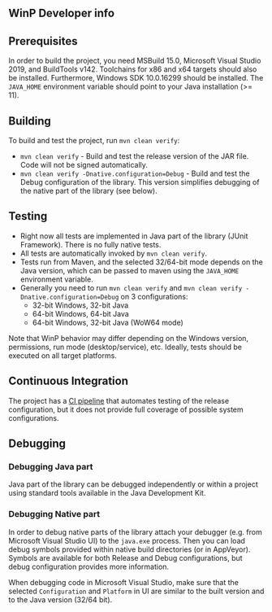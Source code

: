 WinP Developer info
---

## Prerequisites

In order to build the project, you need MSBuild 15.0, Microsoft Visual Studio 2019, and BuildTools v142.
Toolchains for x86 and x64 targets should also be installed.
Furthermore, Windows SDK 10.0.16299 should be installed.
The `JAVA_HOME` environment variable should point to your Java installation (>= 11).

## Building

To build and test the project, run `mvn clean verify`:

* `mvn clean verify` - Build and test the release version of the JAR file.
Code will not be signed automatically.
* `mvn clean verify -Dnative.configuration=Debug` - Build and test the Debug configuration of the library.
This version simplifies debugging of the native part of the library (see below).

## Testing

* Right now all tests are implemented in Java part of the library (JUnit Framework).
There is no fully native tests.
* All tests are automatically invoked by `mvn clean verify`.
* Tests run from Maven, and the selected 32/64-bit mode depends on the Java version,
which can be passed to maven using the `JAVA_HOME` environment variable.
* Generally you need to run `mvn clean verify` and `mvn clean verify -Dnative.configuration=Debug` on 3 configurations:
  * 32-bit Windows, 32-bit Java
  * 64-bit Windows, 64-bit Java
  * 64-bit Windows, 32-bit Java (WoW64 mode)

Note that WinP behavior may differ depending on the Windows version, permissions, run mode (desktop/service), etc.
Ideally, tests should be executed on all target platforms.

## Continuous Integration

The project has a [CI pipeline](https://ci.jenkins.io/job/jenkinsci-libraries/job/winp)
that automates testing of the release configuration,
but it does not provide full coverage of possible system configurations.

## Debugging

### Debugging Java part

Java part of the library can be debugged independently or within a project using standard tools available in the Java Development Kit.

### Debugging Native part

In order to debug native parts of the library attach your debugger (e.g. from Microsoft Visual Studio UI) to the `java.exe` process.
Then you can load debug symbols provided within native build directories (or in AppVeyor).
Symbols are available for both Release and Debug configurations, but debug configuration provides more information.

When debugging code in Microsoft Visual Studio, make sure that the selected `Configuration` and `Platform` in UI are similar to the built version and to the Java version (32/64 bit).

